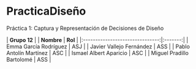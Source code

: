 # PracticaDiseño

Práctica 1: Captura y Representación de Decisiones de Diseño

|           **Grupo 12**                    |
|            **Nombre**           | **Rol** |
|:-------------------------------:|:-------:|
|      Emma García Rodríguez      |   ASJ   |
|      Javier Vallejo Fernández   |   ASS   |
|       Pablo Antolín Martínez    |   ASC   | 
|      Ismael Albert Aparicio     |   ASC   | 
|     Miguel Pradillo Bartolomé   |   ASS   |
